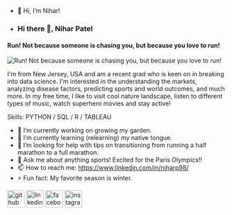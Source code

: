 - 👋 Hi, I’m Nihar!

- ### Hi there 👋, Nihar Patel
#### Run! Not because someone is chasing you, but because you love to run!
![Run! Not because someone is chasing you, but because you love to run!](https://www.shutterstock.com/image-illustration/big-data-technology-science-illustration-flow-2236217443)

 I'm from New Jersey, USA and am a recent grad who is keen on in breaking into data science. I'm interested in the understanding the markets, analyzing disease factors, predicting sports and world outcomes, and much more. In my free time, I like to visit cool nature landscape, listen to different types of music, watch superhero movies and stay active! 

Skills: PYTHON / SQL / R / TABLEAU

- 🔭 I’m currently working on growing my garden.  
- 🌱 I’m currently learning (relearning) my native tongue.  
- 🤔 I’m looking for help with tips on transitioning from running a half marathon to a full marathon.  
- 💬 Ask me about anything sports! Excited for the Paris Olympics!!  
- 📫 How to reach me: https://www.linkedin.com/in/niharp98/ 
- ⚡ Fun fact: My favorite season is winter.  


[<img src='https://cdn.jsdelivr.net/npm/simple-icons@3.0.1/icons/github.svg' alt='github' height='40'>](https://github.com/nnp60)  [<img src='https://cdn.jsdelivr.net/npm/simple-icons@3.0.1/icons/linkedin.svg' alt='linkedin' height='40'>](https://www.linkedin.com/in/niharp98/)  [<img src='https://cdn.jsdelivr.net/npm/simple-icons@3.0.1/icons/facebook.svg' alt='facebook' height='40'>](https://www.facebook.com/niharp98)  [<img src='https://cdn.jsdelivr.net/npm/simple-icons@3.0.1/icons/instagram.svg' alt='instagram' height='40'>](https://www.instagram.com/@niharp98/)  
